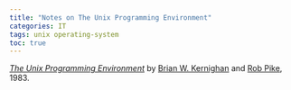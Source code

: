 ```yaml
---
title: "Notes on The Unix Programming Environment"
categories: IT
tags: unix operating-system
toc: true
---
```


*[The Unix Programming Environment](https://www.amazon.com/Unix-Programming-Environment-Prentice-Hall-Software/dp/013937681X)* by [Brian W. Kernighan](https://www.cs.princeton.edu/~bwk/) and [Rob Pike](https://twitter.com/rob_pike), 1983.
